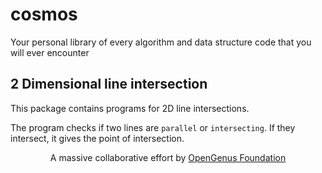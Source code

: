 # cosmos
Your personal library of every algorithm and data structure code that you will ever encounter

## 2 Dimensional line intersection

This package contains programs for 2D line intersections.

The program checks if two lines are `parallel` or `intersecting`. If they intersect, it gives the point of intersection.

<p align="center">
	A massive collaborative effort by <a href="https://github.com/OpenGenus/cosmos">OpenGenus Foundation</a> 
</p>